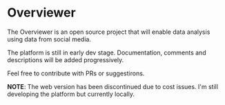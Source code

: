 # Overviewer

The Overviewer is an open source project that will enable data analysis using data from social media.

The platform is still in early dev stage. Documentation, comments and descriptions will be added progressively.

Feel free to contribute with PRs or suggestirons.

**NOTE**: The web version has been discontinued due to cost issues. I'm still developing the platform but currently locally.
